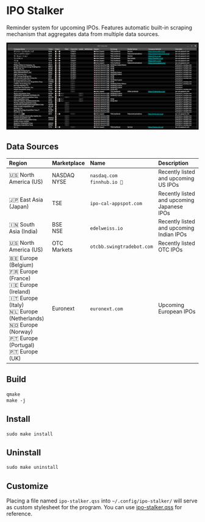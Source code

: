 # IPO Stalker

Reminder system for upcoming IPOs.  Features automatic built-in scraping mechanism that aggregates data from multiple data sources.

[![screenshot](assets/screenshot.png)](assets/screenshot.png)

## Data Sources

| Region              | Marketplace     | Name                               | Description                                |
|:--------------------|:----------------|:-----------------------------------|:-------------------------------------------|
| 🇺🇸 North America (US)  | NASDAQ<br/>NYSE | `nasdaq.com`<br/>`finnhub.io 🔑` | Recently listed and upcoming US IPOs       |
| 🇯🇵 East Asia (Japan)   | TSE             | `ipo-cal-appspot.com`            | Recently listed and upcoming Japanese IPOs |
| 🇮🇳 South Asia (India)  | BSE<br/>NSE     | `edelweiss.io`                   | Recently listed and upcoming Indian IPOs   |
| 🇺🇸 North America (US)  | OTC Markets     | `otcbb.swingtradebot.com`        | Recently listed OTC IPOs                   |
| 🇧🇪 Europe (Belgium)<br/>🇫🇷 Europe (France)<br/>🇮🇪 Europe (Ireland)<br/>🇮🇹 Europe (Italy)<br/>🇳🇱 Europe (Netherlands)<br/>🇳🇴 Europe (Norway)<br/>🇵🇹 Europe (Portugal)<br/>🇵🇹 Europe (UK) | Euronext   | `euronext.com`                   | Upcoming European IPOs                     |


## Build

    qmake
    make -j


## Install

    sudo make install


## Uninstall

    sudo make uninstall


## Customize

Placing a file named `ipo-stalker.qss` into `~/.config/ipo-stalker/` will serve as custom stylesheet for the program.
You can use [ipo-stalker.qss](res/stylesheets/ipo-stalker.qss) for reference.
